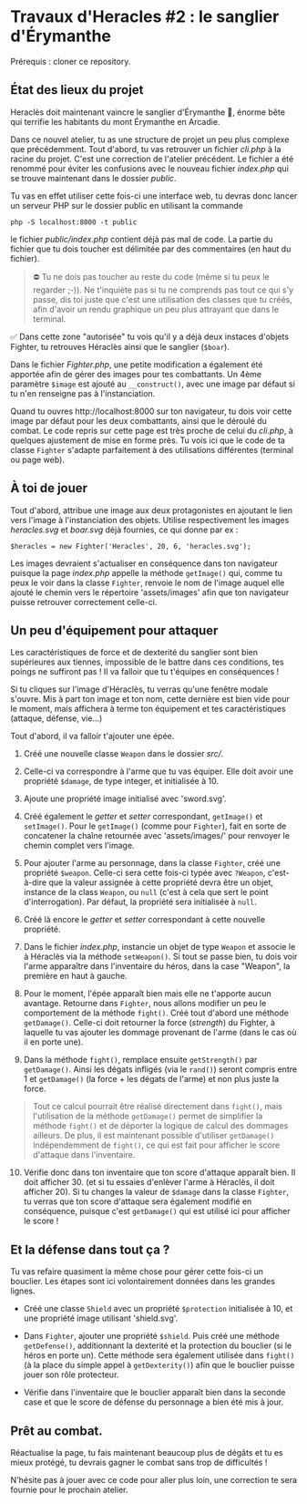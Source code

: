# Travaux d'Heracles #2 : le sanglier d'Érymanthe

Prérequis : cloner ce repository.

## État des lieux du projet

Heraclès doit maintenant vaincre le sanglier d'Érymanthe 🐗, énorme bête qui terrifie les habitants du mont Érymanthe en Arcadie.

Dans ce nouvel atelier, tu as une structure de projet un peu plus complexe que précédemment. 
Tout d'abord, tu vas retrouver un fichier *cli.php* à la racine du projet. C'est une correction de l'atelier précédent. Le fichier a été renommé pour éviter les confusions avec le nouveau fichier *index.php* qui se trouve maintenant dans le dossier *public*. 

Tu vas en effet utiliser cette fois-ci une interface web, tu devras donc lancer un serveur PHP sur le dossier public en utilisant la commande

`php -S localhost:8000 -t public`

le fichier *public/index.php* contient déjà pas mal de code. La partie du fichier que tu dois toucher est délimitée par des commentaires (en haut du fichier). 

> ⛔ Tu ne dois pas toucher au reste du code (même si tu peux le regarder ;-)). Ne t'inquiète pas si tu ne comprends pas tout ce qui s'y passe, dis toi juste que c'est une utilisation des classes que tu créés, afin d'avoir un rendu graphique un peu plus attrayant que dans le terminal.

✅ Dans cette zone "autorisée" tu vois qu'il y a déjà deux instaces d'objets Fighter, tu retrouves Héraclès ainsi que le sanglier (`$boar`).

Dans le fichier *Fighter.php*, une petite modification a également été apportée afin de gérer des images pour tes combattants. Un 4ème paramètre `$image` est ajouté au `__construct()`, avec une image par défaut si tu n'en renseigne pas à l'instanciation. 

Quand tu ouvres http://localhost:8000 sur ton navigateur, tu dois voir cette image par défaut pour les deux combattants, ainsi que le déroulé du combat. Le code repris sur cette page est très proche de celui du *cli.php*, à quelques ajustement de mise en forme près. Tu vois ici que le code de ta classe `Fighter` s'adapte parfaitement à des utilisations différentes (terminal ou page web).


## À toi de jouer

Tout d'abord, attribue une image aux deux protagonistes en ajoutant le lien vers l'image à l'instanciation des objets.
Utilise respectivement les images *heracles.svg* et *boar.svg* déjà fournies, ce qui donne par ex :

```
$heracles = new Fighter('Heracles', 20, 6, 'heracles.svg');
```

Les images devraient s'actualiser en conséquence dans ton navigateur puisque la page *index.php* appelle la méthode `getImage()` qui, comme tu peux le voir dans la classe `Fighter`, renvoie le nom de l'image auquel elle ajouté le chemin vers le répertoire 'assets/images' afin que ton navigateur puisse retrouver correctement celle-ci.

## Un peu d'équipement pour attaquer

Les caractéristiques de force et de dexterité du sanglier sont bien supérieures aux tiennes, impossible de le battre dans ces conditions, tes poings ne suffiront pas ! Il va falloir que tu t'équipes en conséquences ! 

Si tu cliques sur l'image d'Héraclès, tu verras qu'une fenêtre modale s'ouvre. Mis à part ton image et ton nom, cette dernière est bien vide pour le moment, mais affichera à terme ton équipement et tes caractéristiques (attaque, défense, vie...)

Tout d'abord, il va falloir t'ajouter une épée.

1. Créé une nouvelle classe `Weapon` dans le dossier *src/*.
2. Celle-ci va correspondre à l'arme que tu vas équiper. Elle doit avoir une propriété `$damage`, de type integer, et initialisée à 10.
3. Ajoute une propriété image initialisé avec 'sword.svg'. 
4. Créé également le *getter* et *setter* correspondant, `getImage()` et `setImage()`. Pour le `getImage()` (comme pour `Fighter`), fait en sorte de concatener la chaîne retournée avec 'assets/images/' pour renvoyer le chemin complet vers l'image.

5. Pour ajouter l'arme au personnage, dans la classe `Fighter`, créé une propriété `$weapon`. Celle-ci sera cette fois-ci typée avec  `?Weapon`, c'est-à-dire que la valeur assignée à cette propriété devra être un objet, instance de la class `Weapon`, ou `null` (c'est à cela que sert le point d'interrogation). Par défaut, la propriété sera initialisée à `null`. 

6. Créé là encore le *getter* et *setter* correspondant à cette nouvelle propriété.

7. Dans le fichier *index.php*, instancie un objet de type `Weapon` et associe le à Héraclès via la méthode `setWeapon()`. Si tout se passe bien, tu dois voir l'arme apparaître dans l'inventaire du héros, dans la case "Weapon", la première en haut à gauche.

8. Pour le moment, l'épée apparaît bien mais elle ne t'apporte aucun avantage. Retourne dans `Fighter`, nous allons modifier un peu le comportement de la méthode `fight()`.
Créé tout d'abord une méthode `getDamage()`. Celle-ci doit retourner la force (*strength*) du Fighter, à laquelle tu vas ajouter les dommage provenant de l'arme (dans le cas où il en porte une).

9. Dans la méthode `fight()`, remplace ensuite `getStrength()` par `getDamage()`. Ainsi les dégats infligés (via le `rand()`) seront compris entre 1 et `getDamage()` (la force + les dégats de l'arme) et non plus juste la force. 

> Tout ce calcul pourrait être réalisé directement dans `fight()`, mais l'utilisation de la méthode `getDamage()` permet de simplifier la méthode `fight()` et de déporter la logique de calcul des dommages ailleurs. De plus, il est maintenant possible d'utiliser `getDamage()` indépendemment de `fight()`, ce qui est fait pour afficher le score d'attaque dans l'inventaire.

10. Vérifie donc dans ton inventaire que ton score d'attaque apparaît bien. Il doit afficher 30. (et si tu essaies d'enlèver l'arme à Héraclès, il doit afficher 20). Si tu changes la valeur de `$damage` dans la classe `Fighter`, tu verras que ton score d'attaque sera également modifié en conséquence, puisque c'est `getDamage()` qui est utilisé ici pour afficher le score ! 


## Et la défense dans tout ça ? 

Tu vas refaire quasiment la même chose pour gérer cette fois-ci un bouclier. Les étapes sont ici volontairement  données dans les grandes lignes.

- Créé une classe `Shield` avec un propriété `$protection` initialisée à 10, et une propriété image utilisant 'shield.svg'.

- Dans `Fighter`, ajouter une propriété `$shield`. Puis créé une méthode `getDefense()`, additionnant la dexterité et la protection du bouclier (si le héros en porte un). Cette méthode sera également utilisée dans `fight()` (à la place du simple appel à `getDexterity()`) afin que le bouclier puisse jouer son rôle protecteur. 

- Vérifie dans l'inventaire que le bouclier apparaît bien dans la seconde case et que le score de défense du personnage a bien été mis à jour.

## Prêt au combat.

Réactualise la page, tu fais maintenant beaucoup plus de dégâts et tu es mieux protégé, tu devrais gagner le combat sans trop de difficultés !

N'hésite pas à jouer avec ce code pour aller plus loin, une correction te sera fournie pour le prochain atelier.